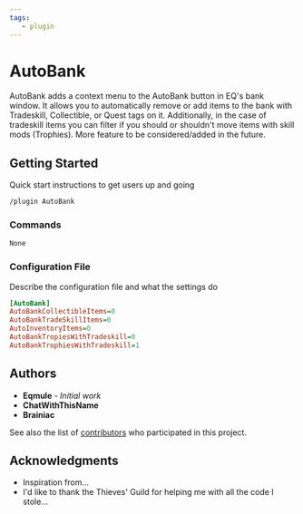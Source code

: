```yaml
---
tags:
   - plugin
---
```

# AutoBank
<!--desc-start-->
AutoBank adds a context menu to the AutoBank button in EQ's bank window. It allows you to automatically remove or add items to the bank with Tradeskill, Collectible, or Quest tags on it. 
Additionally, in the case of tradeskill items you can filter if you should or shouldn't move items with skill mods (Trophies). 
More feature to be considered/added in the future. 
<!--desc-end-->

## Getting Started

Quick start instructions to get users up and going

```txt
/plugin AutoBank
```

### Commands
```txt
None
```

### Configuration File

Describe the configuration file and what the settings do

```Macroquest.ini
[AutoBank]
AutoBankCollectibleItems=0
AutoBankTradeSkillItems=0
AutoInventoryItems=0
AutoBankTropiesWithTradeskill=0
AutoBankTrophiesWithTradeskill=1
```

## Authors

* **Eqmule** - *Initial work*
* **ChatWithThisName**
* **Brainiac**


See also the list of [contributors](https://github.com/your/project/contributors) who participated in this project.

## Acknowledgments

* Inspiration from...
* I'd like to thank the Thieves' Guild for helping me with all the code I stole...
